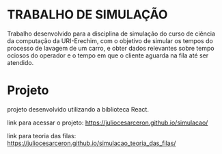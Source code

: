 # TRABALHO DE SIMULAÇÃO

Trabalho desenvolvido para a disciplina de simulação do curso de ciência da computação da URI-Erechim, com o objetivo de simular os tempos do processo de lavagem de um carro, e obter dados relevantes sobre tempo ociosos do operador e o tempo em que o cliente aguarda na fila até ser atendido.

# Projeto

projeto desenvolvido utilizando a biblioteca React.

link para acessar o projeto: https://juliocesarceron.github.io/simulacao/

link para teoria das filas: https://juliocesarceron.github.io/simulacao_teoria_das_filas/
